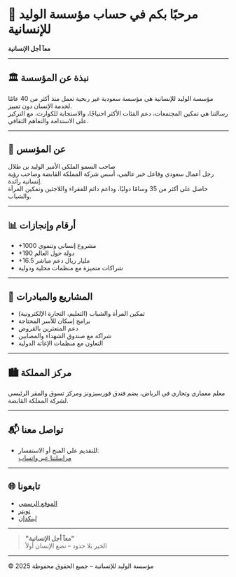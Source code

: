 # 👋 مرحبًا بكم في حساب مؤسسة الوليد للإنسانية

**معآ أجل الإنسانية**

---

## 🏛 نبذة عن المؤسسة

مؤسسة الوليد للإنسانية هي مؤسسة سعودية غير ربحية تعمل منذ أكثر من 40 عامًا لخدمة الإنسان دون تمييز.  
رسالتنا هي تمكين المجتمعات، دعم الفئات الأكثر احتياجًا، والاستجابة للكوارث، مع التركيز على الاستدامة والتفاهم الثقافي.

---

## 👑 عن المؤسس

صاحب السمو الملكي الأمير الوليد بن طلال  
رجل أعمال سعودي وفاعل خير عالمي، أسس شركة المملكة القابضة وصاحب رؤية إنسانية رائدة.  
حاصل على أكثر من 35 وسامًا دوليًا، وداعم دائم للفقراء واللاجئين وتمكين المرأة والشباب.

---

## 📊 أرقام وإنجازات

- +1000 مشروع إنساني وتنموي
- +190 دولة حول العالم
- +16.5 مليار ريال دعم مباشر
- شراكات متميزة مع منظمات محلية ودولية

---

## 🌟 المشاريع والمبادرات

- تمكين المرأة والشباب (التعليم، التجارة الإلكترونية)
- برامج إسكان للأسر المحتاجة
- دعم المتعثرين بالقروض
- شراكة مع صندوق الشهداء والمصابين
- التعاون مع منظمات الإغاثة الدولية

---

## 🏙 مركز المملكة

معلم معماري وتجاري في الرياض، يضم فندق فورسيزونز ومركز تسوق والمقر الرئيسي لشركة المملكة القابضة.

---

## 📬 تواصل معنا

- للتقديم على المنح أو الاستفسار:  
  [مراسلتنا عبر واتساب](https://wa.me/966556370572)

---

## 🌐 تابعونا

- [الموقع الرسمي](https://www.alwaleedphilanthropies.org/ar)
- [تويتر](https://twitter.com/AlwaleedPhilan)
- [لينكدإن](https://www.linkedin.com/company/alwaleed-philanthropies/)

---

> **"معآ أجل الإنسانية"**  
> الخير بلا حدود – نضع الإنسان أولاً

---

© 2025 مؤسسة الوليد للإنسانية – جميع الحقوق محفوظة